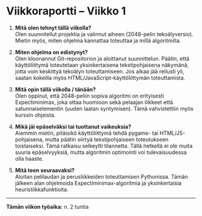 # Viikkoraportti – Viikko 1

1. **Mitä olen tehnyt tällä viikolla?**  
   Olen suunnitellut projektia ja valinnut aiheen (2048-pelin tekoälyversio). Mietin myös, miten ohjelma kannattaa toteuttaa ja millä algoritmilla.

2. **Miten ohjelma on edistynyt?**  
   Olen kloonannut Git-repositorion ja aloittanut suunnittelun. Päätin, että käyttöliittymä toteutetaan yksinkertaisena tekstipohjaisena näkymänä, jotta voin keskittyä tekoälyn toteuttamiseen. Jos aikaa jää reilusti yli, saatan kokeilla myös HTML/JavaScript-käyttöliittymän toteuttamista.

3. **Mitä opin tällä viikolla / tänään?**  
   Olen oppinut, että 2048-peliin sopiva algoritmi on erityisesti Expectiminimax, joka ottaa huomioon sekä pelaajan liikkeet että satunnaiselementin (uuden laatan syntymisen). Tämä vahvistettiin myös kurssin ohjeista.

4. **Mikä jäi epäselväksi tai tuottanut vaikeuksia?**  
   Aiemmin mietin, pitäisikö käyttöliittymä tehdä pygame- tai HTML/JS-pohjaisena, mutta päätin siirtyä tekstipohjaiseen toteutukseen toistaiseksi. Tämä ratkaisu selkeytti tilannetta. Tällä hetkellä ei ole muita suuria epäselvyyksiä, mutta algoritmin optimointi voi tulevaisuudessa olla haaste.

5. **Mitä teen seuraavaksi?**  
   Aloitan pelilaudan ja perusliikkeiden toteuttamisen Pythonissa. Tämän jälkeen alan ohjelmoida Expectiminimax-algoritmia ja yksinkertaisia heuristiikkafunktioita.

---

**Tämän viikon työaika:** n. 2 tuntia
